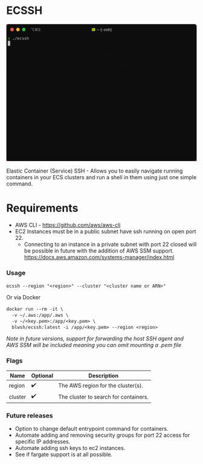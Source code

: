 # ECSSH 

![ecssh cli demo](res/demo.gif)


Elastic Container (Service) SSH - Allows you to easily navigate running containers in your ECS clusters and run a shell in them using just one simple command.

# Requirements

* AWS CLI - https://github.com/aws/aws-cli
* EC2 Instances must be in a public subnet have ssh running on open port 22.
    * Connecting to an instance in a private subnet with port 22 closed will be possible in future with the addition of AWS SSM support. https://docs.aws.amazon.com/systems-manager/index.html  

### Usage

```shell
ecssh --region "<region>" --cluster "<cluster name or ARN>"
```

Or via Docker

```shell
docker run --rm -it \
  -v ~/.aws:/app/.aws \
  -v ~/<key.pem>:/app/<key.pem> \
  blwsh/ecssh:latest -i /app/<key.pem> --region <region>
```

*Note in future versions, support for forwarding the host SSH agent and AWS SSM will be included meaning you can omit mounting a .pem file*

### Flags

| Name    | Optional  | Description                           |
|---------|-----------|---------------------------------------|
| region  | ✔️         | The AWS region for the cluster(s).    |
| cluster | ✔️         | The cluster to search for containers. |

### Future releases

* Option to change default entrypoint command for containers.
* Automate adding and removing security groups for port 22 access for specific IP addresses.
* Automate adding ssh keys to ec2 instances.
* See if fargate support is at all possible.
